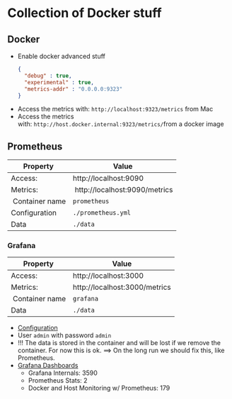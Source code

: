 # Collection of Docker stuff

## Docker

* Enable docker advanced stuff
  ```json
  {
    "debug" : true,
    "experimental" : true,
    "metrics-addr" : "0.0.0.0:9323"
  }
  ```
* Access the metrics with: ``http://localhost:9323/metrics`` from Mac
* Access the metrics with: ``http://host.docker.internal:9323/metrics/``from a docker image

## Prometheus

| Property       | Value                         |
| -------------- | ----------------------------- |
| Access:        | http://localhost:9090         |
| Metrics:       | http://localhost:9090/metrics |
| Container name | ``prometheus``                |
| Configuration  | ``./prometheus.yml``          |
| Data           | ``./data``                    |

### Grafana

| Property       | Value                       |
| -------------- | --------------------------- |
| Access:        | http://localhost:3000       |
| Metrics:       | http://localhost:3000/metrics |
| Container name | ``grafana``                 |
| Data           | ``./data``    |

* [Configuration](https://grafana.com/docs/installation/configuration/#enabled-6)
* User ``admin`` with password ``admin``
* !!! The data is stored in the container and will be lost if we remove the container.
  For now this is ok.
  ==> On the long run we should fix this, like Prometheus.
* [Grafana Dashboards](https://grafana.com/grafana/dashboards)
  * Grafana Internals: 3590
  * Prometheus Stats: 2
  * Docker and Host Monitoring w/ Prometheus: 179